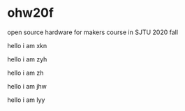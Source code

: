 # ohw20f
open source hardware for makers  course in SJTU 2020 fall

hello i am xkn

hello i am zyh

hello i am zh

hello i am jhw

hello i am lyy

